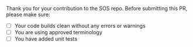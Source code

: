 Thank you for your contribution to the SOS repo. 
Before submitting this PR, please make sure:

- [ ] Your code builds clean without any errors or warnings
- [ ] You are using approved terminology
- [ ] You have added unit tests